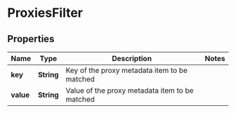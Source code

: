 # ProxiesFilter

## Properties
Name | Type | Description | Notes
------------ | ------------- | ------------- | -------------
**key** | **String** | Key of the proxy metadata item to be matched | 
**value** | **String** | Value of the proxy metadata item to be matched | 
